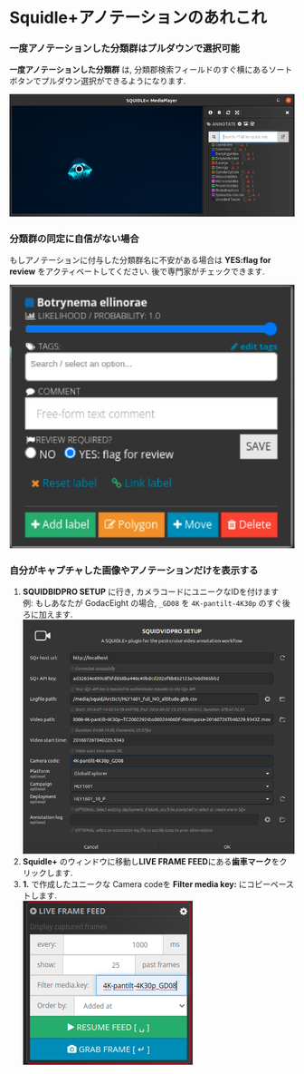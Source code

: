 # Squidle+アノテーションのあれこれ

### 一度アノテーションした分類群はプルダウンで選択可能

**一度アノテーションした分類群** は, 分類郡検索フィールドのすぐ横にあるソートボタンでプルダウン選択ができるようになります.

![tips_pulldown](../images/tips_pulldown_sp.gif)

### 分類群の同定に自信がない場合

もしアノテーションに付与した分類群名に不安がある場合は **YES:flag for review** をアクティベートしてください. 後で専門家がチェックできます.

<img src="../images/tips_flag_for_review.png" width="600">

### 自分がキャプチャした画像やアノテーションだけを表示する

1. **SQUIDBIDPRO SETUP** に行き, カメラコードにユニークなIDを付けます<br>
例:
もしあなたが GodacEight の場合, `_GD08` を `4K-pantilt-4K30p` のすぐ後ろに加えます.
![ttips_filter_annotation](../images/tips_filter_annotation_1.png)
1. **Squidle+** のウィンドウに移動し**LIVE FRAME FEED**にある**歯車マーク**をクリックします.
2. **1.** で作成したユニークな Camera codeを **Filter media key:** にコピーペーストします.<br>
![ttips_filter_annotation](../images/tips_filter_annotation_2.png)
